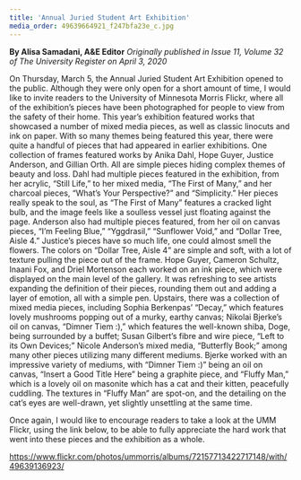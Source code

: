 ```yaml
---
title: 'Annual Juried Student Art Exhibition'
media_order: 49639664921_f247bfa23e_c.jpg
---
```


**By Alisa Samadani, A&E Editor** _Originally published in Issue 11, Volume 32 of The University Register on April 3, 2020_

On Thursday, March 5, the Annual Juried Student Art Exhibition opened to the public. Although they were only open for a short amount of time, I would like to invite readers to the University of Minnesota Morris Flickr, where all of the exhibition’s pieces have been photographed for people to view from the safety of their home.
This year’s exhibition featured works that showcased a number of mixed media pieces, as well as classic linocuts and ink on paper.
With so many themes being featured this year, there were quite a handful of pieces that had appeared in earlier exhibitions. 
One collection of frames featured works by Anika Dahl, Hope Guyer, Justice Anderson, and Gillian Orth. All are simple pieces hiding complex themes of beauty and loss. 
Dahl had multiple pieces featured in the exhibition, from her acrylic, “Still Life,” to her mixed media, “The First of Many,” and her charcoal pieces, “What’s Your Perspective?” and “Simplicity.”
Her pieces really speak to the soul, as “The First of Many” features a cracked light bulb, and the image feels like a soulless vessel just floating against the page. 
Anderson also had multiple pieces featured, from her oil on canvas pieces, “I’m Feeling Blue,” “Yggdrasil,” “Sunflower Void,” and “Dollar Tree, Aisle 4.” Justice’s pieces have so much life, one could almost smell the flowers. The colors on “Dollar Tree, Aisle 4” are simple and soft, with a lot of texture pulling the piece out of the frame. 
Hope Guyer, Cameron Schultz, Inaani Fox, and Driel Mortenson each worked on an ink piece, which were displayed on the main level of the gallery. It was refreshing to see artists expanding the definition of their pieces, rounding them out and adding a layer of emotion, all with a simple pen.
Upstairs, there was a collection of mixed media pieces, including Sophia Berkenpas’ “Decay,” which features lovely mushrooms popping out of a murky, earthy canvas; Nikolai Bjerke’s oil on canvas, “Dimner Tiem :),” which features the well-known shiba, Doge, being surrounded by a buffet; Susan Gilbert’s fibre and wire piece, “Left to its Own Devices;” Nicole Anderson’s mixed media, “Butterfly Book;” among many other pieces utilizing many different mediums. 
Bjerke worked with an impressive variety of mediums, with “Dimner Tiem :)” being an oil on canvas, “Insert a Good Title Here” being a graphite piece, and “Fluffy Man,” which is a lovely oil on masonite which has a cat and their kitten, peacefully cuddling. The textures in “Fluffy Man” are spot-on, and the detailing on the cat’s eyes are well-drawn, yet slightly unsettling at the same time.


Once again, I would like to encourage readers to take a look at the UMM Flickr, using the link below, to be able to fully appreciate the hard work that went into these pieces and the exhibition as a whole.



 https://www.flickr.com/photos/ummorris/albums/72157713422717148/with/49639136923/
